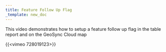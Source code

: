 ```yaml
---
title: Feature Follow Up Flag
_template: new_doc
---
```


This video demonstrates how to setup a feature follow up flag in the table report and on the GeoSync Cloud map

{{<vimeo 728019123>}}
